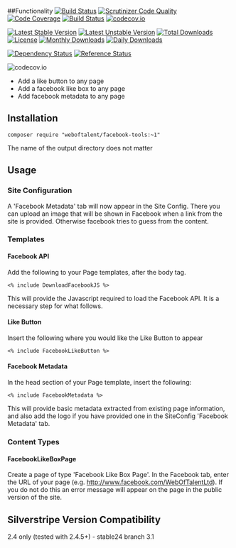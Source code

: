 ##Functionality
[![Build Status](https://travis-ci.org/gordonbanderson/facebook-tools.svg?branch=continuous_integration)](https://travis-ci.org/gordonbanderson/facebook-tools)
[![Scrutinizer Code Quality](https://scrutinizer-ci.com/g/gordonbanderson/facebook-tools/badges/quality-score.png?b=continuous_integration)](https://scrutinizer-ci.com/g/gordonbanderson/facebook-tools/?branch=continuous_integration)
[![Code Coverage](https://scrutinizer-ci.com/g/gordonbanderson/facebook-tools/badges/coverage.png?b=continuous_integration)](https://scrutinizer-ci.com/g/gordonbanderson/facebook-tools/?branch=continuous_integration)
[![Build Status](https://scrutinizer-ci.com/g/gordonbanderson/facebook-tools/badges/build.png?b=continuous_integration)](https://scrutinizer-ci.com/g/gordonbanderson/facebook-tools/build-status/continuous_integration)
[![codecov.io](https://codecov.io/github/gordonbanderson/facebook-tools/coverage.svg?branch=continuous_integration)](https://codecov.io/github/gordonbanderson/facebook-tools?branch=continuous_integration)

[![Latest Stable Version](https://poser.pugx.org/weboftalent/facebook-like/version)](https://packagist.org/packages/weboftalent/facebook-like)
[![Latest Unstable Version](https://poser.pugx.org/weboftalent/facebook-like/v/unstable)](//packagist.org/packages/weboftalent/facebook-like)
[![Total Downloads](https://poser.pugx.org/weboftalent/facebook-like/downloads)](https://packagist.org/packages/weboftalent/facebook-like)
[![License](https://poser.pugx.org/weboftalent/facebook-like/license)](https://packagist.org/packages/weboftalent/facebook-like)
[![Monthly Downloads](https://poser.pugx.org/weboftalent/facebook-like/d/monthly)](https://packagist.org/packages/weboftalent/facebook-like)
[![Daily Downloads](https://poser.pugx.org/weboftalent/facebook-like/d/daily)](https://packagist.org/packages/weboftalent/facebook-like)

[![Dependency Status](https://www.versioneye.com/php/weboftalent:facebook-like/badge.svg)](https://www.versioneye.com/php/weboftalent:facebook-like)
[![Reference Status](https://www.versioneye.com/php/weboftalent:facebook-like/reference_badge.svg?style=flat)](https://www.versioneye.com/php/weboftalent:facebook-like/references)

![codecov.io](https://codecov.io/github/gordonbanderson/facebook-tools/branch.svg?branch=continuous_integration)
* Add a like button to any page
* Add a facebook like box to any page
* Add facebook metadata to any page

## Installation
    composer require "weboftalent/facebook-tools:~1"

The name of the output directory does not matter

## Usage
### Site Configuration
A 'Facebook Metadata' tab will now appear in the Site Config.  There you can upload an image that will be shown in Facebook when a link from the site is provided.  Otherwise facebook tries to guess from the content.

### Templates

#### Facebook API
Add the following to your Page templates, after the body tag.

    <% include DownloadFacebookJS %>

This will provide the Javascript required to load the Facebook API.  It is a necessary step for what follows.

#### Like Button
Insert the following where you would like the Like Button to appear

	<% include FacebookLikeButton %>

#### Facebook Metadata
In the head section of your Page template, insert the following:

	<% include FacebookMetadata %>

This will provide basic metadata extracted from existing page information, and also add the logo if you have provided one in the SiteConfig 'Facebook Metadata' tab.

### Content Types
#### FacebookLikeBoxPage
Create a page of type 'Facebook Like Box Page'.  In the Facebook tab, enter the URL of your page (e.g. http://www.facebook.com/WebOfTalentLtd).  If you do not do this an error message will appear on the page in the public version of the site.


## Silverstripe Version Compatibility
2.4 only (tested with 2.4.5+) - stable24 branch
3.1
